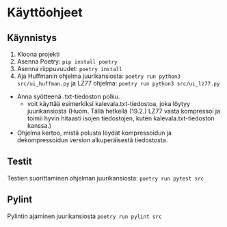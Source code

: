 # Käyttöohjeet

## Käynnistys
1. Kloona projekti
2. Asenna Poetry: ```pip install poetry```
3. Asenna riippuvuudet: ```poetry install```
4. Aja Huffmanin ohjelma juurikansiosta: ```poetry run python3 src/ui_huffman.py``` ja LZ77 ohjelma: ```poetry run python3 src/ui_lz77.py```
 - Anna syötteenä .txt-tiedoston polku.
    - voit käyttää esimerkiksi kalevala.txt-tiedostoa, joka löytyy juurikansiosta (Huom. Tällä hetkellä (19.2.) LZ77 vasta kompressoi ja toimii hyvin   hitaasti isojen tiedostojen, kuten kalevala.txt-tiedoston kanssa.)
 - Ohjelma kertoo, mistä polusta löydät kompressoidun ja dekompressoidun version alkuperäisestä tiedostosta. 
 
## Testit
Testien suorittaminen ohjelman juurikansiosta: ```poetry run pytest src```

## Pylint
Pylintin ajaminen juurikansiosta ```poetry run pylint src```

